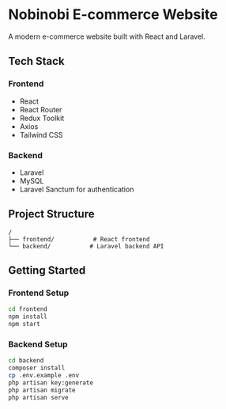 # Nobinobi E-commerce Website

A modern e-commerce website built with React and Laravel.

## Tech Stack

### Frontend
- React
- React Router
- Redux Toolkit
- Axios
- Tailwind CSS

### Backend  
- Laravel
- MySQL
- Laravel Sanctum for authentication

## Project Structure

```
/
├── frontend/           # React frontend
└── backend/           # Laravel backend API
```

## Getting Started

### Frontend Setup
```bash
cd frontend
npm install
npm start
```

### Backend Setup  
```bash 
cd backend
composer install
cp .env.example .env
php artisan key:generate
php artisan migrate
php artisan serve
